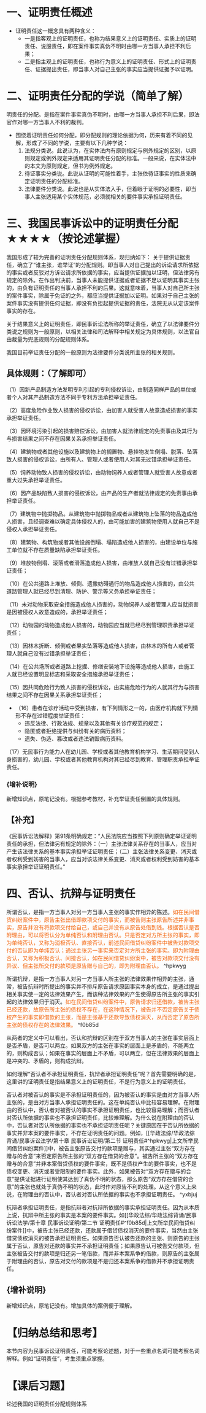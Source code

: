 # 一、证明责任概述
- 证明责任这一概念具有两种含义：
	- 一是指客观上的证明责任，也称为结果意义上的证明责任、实质上的证明责任、说服责任，即在案件事实真伪不明时由哪一方当事人承担不利后果；
	- 二是指主观上的证明责任，也称行为意义上的证明责任、形式上的证明责任、证据提出责任，即当事人对自己主张的事实应当提供证据予以证明。
# 二、证明责任分配的学说（简单了解）
明贵任的分配。是指在案件事实真伪不明时，由哪一方当事人承担不利后果，即法官作对哪一方当事人不利的裁判。

- 围绕着证明责任如何分配，即分配规则的理论依据为何，历来有着不同的见解，形成了不同的学说，主要有以下几种学说：
	1. 法规分类说。此说认为，在实体法内有原则规定与例外规定的区别，以原则规定或例外规定来适用其证明责任分配的标准。一般来说，在实体法中的本文为原则规定，但书为例外规定。
	2. 待证事实分类说。此说从证明的可能性着手，主张依待证事实的性质来确定证明责任的分配标准。
	3. 法律要件分类说。此说也是从实体法入手，但着眼于证明的必要性，即当事人主张适用某个实体规范，必须就相关的要件事实承担证明责任。
# 三、我国民事诉讼中的证明责任分配★★★★（按论述掌握）
我国形成了较为完善的证明责任分配规则体系，现归纳如下：
关于提供证据责任，确立了“谁主张，谁举证”的分配规则。即当事人对自己提出的诉讼请求所依据的事实或者反驳对方诉讼请求所依据的事实，应当提供证据加以证明，但法律另有规定的除外。在作出判决前，当事人未能提供证据或者证据不足以证明其事实主张的，由负有证明责任的当事人承担不利的后果。这就意味着，当事人对自己所主张的案件事实，除属于免证的之外，都应当提供证据加以证明。如果对于自己主张的案件事实没有提供任何证据，即没有负担起提供证据的责任，法院无从认定该案件事实的存在。

关于结果意义上的证明责任，即民事诉讼法所称的举证责任，确立了以法律要件分类说之规则为一般原则，以相关法律和司法解释中相关规定为具体规则，以法官自由裁量为兜底规则的分配规则体系。

我国目前举证责任分配的一般原则为法律要件分类说所主张的相关规则。
## 具体规则：（了解即可）
（1）因新产品制造方法发明专利引起的专利侵权诉讼，由制造同样产品的单位或者个人对其产品制造方法不同于专利方法承担举证责任。

（2）高度危险作业致人损害的侵权诉讼，由加害人就受害人故意造成损害的事实承担举证责任。

（3）因环境污染引起的损害赔偿诉讼，由加害人就法律规定的免责事由及其行为与损害结果之间不存在因果关系承担举证责任。

（4）建筑物或者其他设施以及建筑物上的搁置物、悬挂物发生倒塌、脱落、坠落致人损害的侵权诉讼，由所有人、管理人或者使用人对其无过错承担举证责任。

（5）饲养动物致人损害的侵权诉讼，由动物饲养人或者管理人就受害人故意或者重大过失承担举证责任。

（6）因产品缺陷致人损害的侵权诉讼，由产品的生产者就法律规定的免责事由承担举证责任。

（7）建筑物中抛掷物品。从建筑物中抛掷物品或者从建筑物上坠落的物品造成他人损害，且经调查难以确定具体侵权人的，由可能加害的建筑物使用人就自己不是侵权人承担举证责任。

（8）建筑物、构筑物或者其他设施倒塌、塌陷造成他人损害的，由建设单位与施工单位就不存在质量缺陷承担举证责任。

（9）堆放物倒塌、滚落或者滑落造成他人损害，由堆放人就自己没有过错承担举证责任；

（10）在公共道路上堆放、倾倒、遗撒妨碍通行的物品造成他人损害的，由公共道路管理人就已经尽到清理、防护、警示等义务承担举证责任；

（11）未对动物采取安全措施造成他人损害的，动物饲养人或者管理人应当就损害是因被侵权人故意造成的，承担举证责任；

（12）动物园的动物造成他人损害的，动物园应当就已经尽到管理职责承担举证责任；

（13）因林木折断、倾倒或者果实坠落等造成他人损害，由林木的所有人或者管理人就自己没有过错承担举证责任；

（14）在公共场所或者道路上挖掘、修缮安装地下设施等造成他人损害，由施工人就已经设置明显标志和采取安全措施承担举证责任；

（15）因共同危险行为致人损害的侵权诉讼，由实施危险行为的人就其行为与损害结果之间不存在因果关系承担举证责任；

- （16）患者在诊疗活动中受到损害，有下列情形之一的，由医疗机构就下列情形不存在过错程度举证责任：
	- 违反法律、行政法规、规章以及其他有关诊疗规范的规定；
	- 隐匿或者拒绝提供与纠纷有关的病历资料；
	- 遗失、伪造、篡改或者违法销毁病历资料。

（17）无民事行为能力人在幼儿园、学校或者其他教育机构学习、生活期间受到人身损害的，幼儿园、学校或者其他教育机构对其已经尽到教育、管理职责承担举证责任。
### {增补说明}
新增知识点，原笔记没有。根据参考教材，补充举证责任倒置的具体规则。
## 【补充】
《民事诉讼法解释》第91条明确规定：“人民法院应当按照下列原则确定举证证明责任的承担，但法律另有规定的除外：（一）主张法律关系存在的当事人，应当对产生该法律关系的基本事实承担举证证明责任；（二）主张法律关系变更、消灭或者权利受到妨害的当事人，应当对该法律关系变更、消灭或者权利受到妨害的基本事实承担举证证明责任。”
# 四、否认、抗辩与证明责任
所谓否认，是指一方当事人对另一方当事人主张的事实作相异的陈述。<font color=#F36208>如在民间借货纠纷案件中，原告主张出借即款项交付的事实，而被告则主张原告所述并非事实，原告并没有将款项交付给自己，或自己并没有从原告处借到钱。根据否认是否附理由，可以将否认分为单纯否认和附理由否认。只是否定对方所主张的事实，即为单纯否认，又称为消极否认、直接否认，前述民间借贷纠纷案件中被告对款项交付的否认即为单纯否认；通过主张另一事实来否定对方所主张的事实。即为附理由否认，又称为积极否认、间接否认，如在民间借贷纠纷案中，被告对款项交付没有异议、但主张所交付的款项是原告赠与自己的，即为附理由否认。</font> ^hpkwyg

所谓抗辩，是指一方当事人对另一方当事人所主张的法律效果作相异的主张，通常，被告抗辩时所提出的事实并不排斥原告请求原因事实本身的成立，是通过提出相关事实使一定的法律效果产生，而该种法律效果的产生使得原告所主张的事实引起的法律效果归于消灭。<font color=#F36208>如在民间借贷纠纷案件中，原告请求归还借款，被告主张已经还款，故原告所主张的债权不存在，在这种情况下，被告并不否定原告关于债权产生的事实即借款的主张，而是主张基于还款导致债权消灭，从而否定了原告所主张的债权存在的法律效果。</font> ^f0b85d

从两者的定义中可以看出，否认和抗辩的区别在于双方当事人的主张在事实层面上是否矛盾，是否可以两立。如果双方的主张在事实的层面上是矛盾的，不能两立的，则构成否认；如果在事实的层面上不矛盾，可以两立，但在法律效果的层面上是冲突的、矛盾的，则构成抗辩。

如何理解“否认者不承担证明责任，抗辩者承担证明责任”呢？首先需要明确的是，这里讲的证明责任是指结果意义上的证明责任，不是行为意义上的证明责任。

否认者对被否认的事实是不承担证明责任的，因为被否认的事实是由对方当事人所主张的，是由对方当事人承担证明责任的。这在单纯否认中比较容易理解。在附理由的否认中，否认者对被否认的事实不承担证明责任，也比较容易理解；而否认者对否认所依据的事实也不承担证明责任，比较难理解。为什么说在附理由的否认中，否认者对否认所依据的事实也不承担证明责任呢？关键原因在于否认所依据的事实并非本案的要件事实，不存在证明责任的问题。例如，[[华政法综/华政法综背诵/民事诉讼法学/第十章 民事诉讼证明/第二节 证明责任#^hpkwyg|上文所举民间借贷纠纷案件]]中，被告主张原告交付的款项是赠与，其实通过主张“双方存在赠与的合意”来否定原告所主张的“双方存在借贷的合意”。被告所主张的“双方存在赠与的合意”并非本案借贷债权的要件事实，既不是债权产生的要件事实，也不是债权变更、消灭或者受限制的要件事实。此外，如果被告对“双方存在赠与的合意”提供证据进行证明使其达到了真伪不明的状态，那么原告“双方存在借贷的合意”的主张也就处于真伪不明的状态，此时作对原告不利的处理。从这个意义上来说，在附理由的否认中，否认者对否认所依据的事实也不承担证明责任。 ^yxbjuj

抗辩者承担证明责任，是指抗辩者对抗辩所依据的事实承担证明责任。因为从本质上说，抗辩中所主张的事实是本案的要件事实。如[[华政法综/华政法综背诵/民事诉讼法学/第十章 民事诉讼证明/第二节 证明责任#^f0b85d|上文所举民间借贷纠纷案件]]中，被告主张已经还款，还款属于借贷债权消灭的要件事实，当然由主张借贷债权消灭的被告承担证明责任。如果原告否认被告还款的主张、则原告的主张属于否认，原告对还款的事实并不承担证明责任；如果原告认可被告交付款项，但主张被告交付的款项是归还另一笔借款，而并非本案系争的借款，则原告的主张属于附理由的否认，原告对交付的款项是不是归还本案系争的借款并不承担证明责任。
## {增补说明} 
新增知识点，原笔记没有。增加具体的案例便于理解。
# 【归纳总结和思考】
本节内容为民事诉讼证明责任，可能考察论述题，对于一些重点名词可能考察名词解释。例如“证明责任”，考生须重点掌握。
# 【课后习题】
论述我国的证明责任分配规则体系